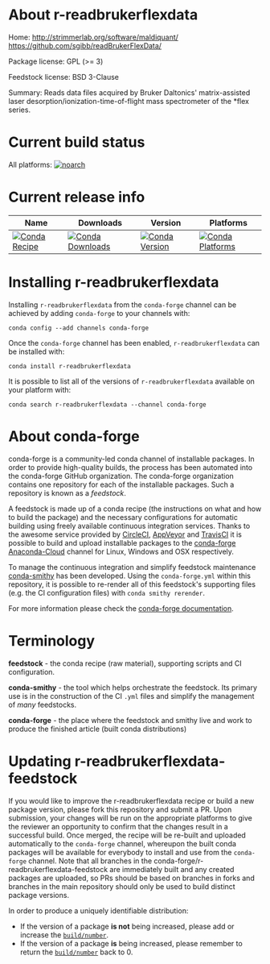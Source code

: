 About r-readbrukerflexdata
==========================

Home: http://strimmerlab.org/software/maldiquant/ https://github.com/sgibb/readBrukerFlexData/

Package license: GPL (>= 3)

Feedstock license: BSD 3-Clause

Summary: Reads data files acquired by Bruker Daltonics' matrix-assisted laser desorption/ionization-time-of-flight mass spectrometer of the *flex series.



Current build status
====================

All platforms:
[![noarch](https://img.shields.io/circleci/project/github/conda-forge/r-readbrukerflexdata-feedstock/master.svg?label=noarch)](https://circleci.com/gh/conda-forge/r-readbrukerflexdata-feedstock)

Current release info
====================

| Name | Downloads | Version | Platforms |
| --- | --- | --- | --- |
| [![Conda Recipe](https://img.shields.io/badge/recipe-r--readbrukerflexdata-green.svg)](https://anaconda.org/conda-forge/r-readbrukerflexdata) | [![Conda Downloads](https://img.shields.io/conda/dn/conda-forge/r-readbrukerflexdata.svg)](https://anaconda.org/conda-forge/r-readbrukerflexdata) | [![Conda Version](https://img.shields.io/conda/vn/conda-forge/r-readbrukerflexdata.svg)](https://anaconda.org/conda-forge/r-readbrukerflexdata) | [![Conda Platforms](https://img.shields.io/conda/pn/conda-forge/r-readbrukerflexdata.svg)](https://anaconda.org/conda-forge/r-readbrukerflexdata) |

Installing r-readbrukerflexdata
===============================

Installing `r-readbrukerflexdata` from the `conda-forge` channel can be achieved by adding `conda-forge` to your channels with:

```
conda config --add channels conda-forge
```

Once the `conda-forge` channel has been enabled, `r-readbrukerflexdata` can be installed with:

```
conda install r-readbrukerflexdata
```

It is possible to list all of the versions of `r-readbrukerflexdata` available on your platform with:

```
conda search r-readbrukerflexdata --channel conda-forge
```


About conda-forge
=================

conda-forge is a community-led conda channel of installable packages.
In order to provide high-quality builds, the process has been automated into the
conda-forge GitHub organization. The conda-forge organization contains one repository
for each of the installable packages. Such a repository is known as a *feedstock*.

A feedstock is made up of a conda recipe (the instructions on what and how to build
the package) and the necessary configurations for automatic building using freely
available continuous integration services. Thanks to the awesome service provided by
[CircleCI](https://circleci.com/), [AppVeyor](https://www.appveyor.com/)
and [TravisCI](https://travis-ci.org/) it is possible to build and upload installable
packages to the [conda-forge](https://anaconda.org/conda-forge)
[Anaconda-Cloud](https://anaconda.org/) channel for Linux, Windows and OSX respectively.

To manage the continuous integration and simplify feedstock maintenance
[conda-smithy](https://github.com/conda-forge/conda-smithy) has been developed.
Using the ``conda-forge.yml`` within this repository, it is possible to re-render all of
this feedstock's supporting files (e.g. the CI configuration files) with ``conda smithy rerender``.

For more information please check the [conda-forge documentation](https://conda-forge.org/docs/).

Terminology
===========

**feedstock** - the conda recipe (raw material), supporting scripts and CI configuration.

**conda-smithy** - the tool which helps orchestrate the feedstock.
                   Its primary use is in the construction of the CI ``.yml`` files
                   and simplify the management of *many* feedstocks.

**conda-forge** - the place where the feedstock and smithy live and work to
                  produce the finished article (built conda distributions)


Updating r-readbrukerflexdata-feedstock
=======================================

If you would like to improve the r-readbrukerflexdata recipe or build a new
package version, please fork this repository and submit a PR. Upon submission,
your changes will be run on the appropriate platforms to give the reviewer an
opportunity to confirm that the changes result in a successful build. Once
merged, the recipe will be re-built and uploaded automatically to the
`conda-forge` channel, whereupon the built conda packages will be available for
everybody to install and use from the `conda-forge` channel.
Note that all branches in the conda-forge/r-readbrukerflexdata-feedstock are
immediately built and any created packages are uploaded, so PRs should be based
on branches in forks and branches in the main repository should only be used to
build distinct package versions.

In order to produce a uniquely identifiable distribution:
 * If the version of a package **is not** being increased, please add or increase
   the [``build/number``](https://conda.io/docs/user-guide/tasks/build-packages/define-metadata.html#build-number-and-string).
 * If the version of a package **is** being increased, please remember to return
   the [``build/number``](https://conda.io/docs/user-guide/tasks/build-packages/define-metadata.html#build-number-and-string)
   back to 0.
